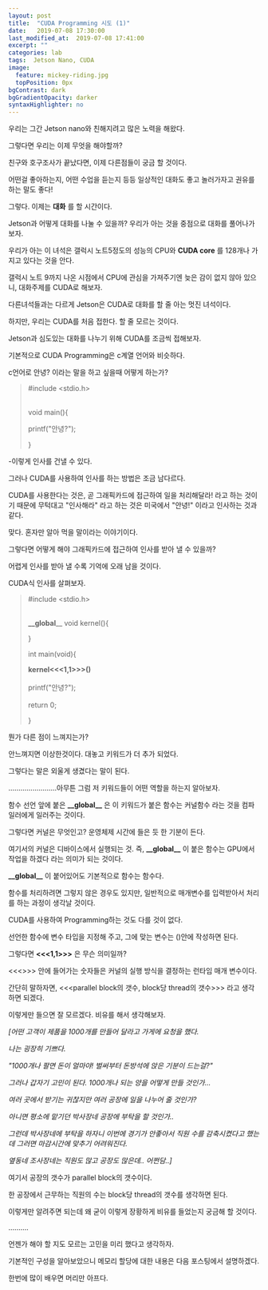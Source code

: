 ```yaml
---
layout: post
title:  "CUDA Programming 시도 (1)"
date:   2019-07-08 17:30:00
last_modified_at:  2019-07-08 17:41:00
excerpt: ""
categories: lab
tags:  Jetson Nano, CUDA
image:
  feature: mickey-riding.jpg
  topPosition: 0px
bgContrast: dark
bgGradientOpacity: darker
syntaxHighlighter: no
---
```

우리는 그간 Jetson nano와 친해지려고 많은 노력을 해왔다.

그렇다면 우리는 이제 무엇을 해야할까?

친구와 호구조사가 끝났다면, 이제 다른점들이 궁금 할 것이다.

어떤걸 좋아하는지, 어떤 수업을 듣는지 등등 일상적인 대화도 좋고 놀러가자고 권유를 하는 말도 좋다!

그렇다. 이제는 **대화** 를 할 시간이다.

Jetson과 어떻게 대화를 나눌 수 있을까? 우리가 아는 것을 중점으로 대화를 풀어나가보자.

우리가 아는 이 녀석은 갤럭시 노트5정도의 성능의 CPU와 **CUDA core** 를 128개나 가지고 있다는 것을 안다.

갤럭시 노트 9까지 나온 시점에서 CPU에 관심을 가져주기엔 늦은 감이 없지 않아 있으니, 대화주제를 CUDA로 해보자.

다른녀석들과는 다르게 Jetson은 CUDA로 대화를 할 줄 아는 멋진 녀석이다.

하지만, 우리는 CUDA를 처음 접한다. 할 줄 모르는 것이다.

Jetson과 심도있는 대화를 나누기 위해 CUDA를 조금씩 접해보자.

기본적으로 CUDA Programming은 c계열 언어와 비슷하다.

c언어로 안녕? 이라는 말을 하고 싶을때 어떻게 하는가?


<blockquote class="u--startsWithDoubleQuote">#include &#60;stdio.h&#62; <br><br>

void main(){

  printf("안녕?");

}
</blockquote>

 -이렇게 인사를 건낼 수 있다.

그러나 CUDA를 사용하여 인사를 하는 방법은 조금 남다르다.

CUDA를 사용한다는 것은, 곧 그래픽카드에 접근하여 일을 처리해달라! 라고 하는 것이기 때문에 무턱대고 "인사해라" 라고 하는 것은 미국에서 "안녕!" 이라고 인사하는 것과 같다.

맞다. 혼자만 알아 먹을 말이라는 이야기이다.

그렇다면 어떻게 해야 그래픽카드에 접근하여 인사를 받아 낼 수 있을까?

어렵게 인사를 받아 낼 수록 기억에 오래 남을 것이다.

CUDA식 인사를 살펴보자.

<blockquote class="u--startsWithDoubleQuote">#include &#60;stdio.h&#62; <br><br>

__&#95;&#95;global____ void kernel(){

}<br>

int main(void){<br>

  __kernel&#60;&#60;&#60;1,1&#62;&#62;&#62;()__<br><br>
  printf("안녕?");<br><br>
  return 0;

}
</blockquote>

뭔가 다른 점이 느껴지는가?

안느껴지면 이상한것이다. 대놓고 키워드가 더 추가 되었다.

그렇다는 말은 외울게 생겼다는 말이 된다.

........................아무튼 그럼 저 키워드들이 어떤 역할을 하는지 알아보자.

함수 선언 앞에 붙은 **&#95;&#95;global__** 은 이 키워드가 붙은 함수는 커널함수 라는 것을 컴파일러에게 일러주는 것이다.

그렇다면 커널은 무엇인고? 운영체제 시간에 들은 듯 한 기분이 든다.

여기서의 커널은 디바이스에서 실행되는 것. 즉, **&#95;&#95;global__** 이 붙은 함수는 GPU에서 작업을 하겠다 라는 의미가 되는 것이다.

**&#95;&#95;global__** 이 붙어있어도 기본적으로 함수는 함수다.

함수를 처리하려면 그렇지 않은 경우도 있지만, 일반적으로 매개변수를 입력받아서 처리를 하는 과정이 생각날 것이다.

CUDA를 사용하여 Programming하는 것도 다를 것이 없다.

선언한 함수에 변수 타입을 지정해 주고, 그에 맞는 변수는 ()안에 작성하면 된다.

그렇다면 **&#60;&#60;&#60;1,1&#62;&#62;&#62;** 은 무슨 의미일까?

&#60;&#60;&#60;&#62;&#62;&#62; 안에 들어가는 숫자들은 커널의 실행 방식을 결정하는 런타임 매개 변수이다.

간단히 말하자면, &#60;&#60;&#60;parallel block의 갯수, block당 thread의 갯수&#62;&#62;&#62; 라고 생각하면 되겠다.

이렇게만 들으면 잘 모르겠다. 비유를 해서 생각해보자.

_[어떤 고객이 제품을 1000개를 만들어 달라고 가게에 요청을 했다._

_나는 굉장히 기쁘다._

_"1000개나 팔면 돈이 얼마야! 벌써부터 돈방석에 앉은 기분이 드는걸?"_

_그러나 갑자기 고민이 된다. 1000개나 되는 양을 어떻게 만들 것인가..._

_여러 곳에서 받기는 귀찮지만 여러 공장에 일을 나누어 줄 것인가?_

_아니면 평소에 맡기던 박사장네 공장에 부탁을 할 것인가.._

_그런데 박사장네에 부탁을 하자니 이번에 경기가 안좋아서 직원 수를 감축시켰다고 했는데 그러면 마감시간에 맞추기 어려워진다._

_옆동네 조사장네는 직원도 많고 공장도 많은데.. 어쩐담..]_

여기서 공장의 갯수가 parallel block의 갯수이다.

한 공장에서 근무하는 직원의 수는 block당 thread의 갯수를 생각하면 된다.

이렇게만 알려주면 되는데 왜 굳이 이렇게 장황하게 비유를 들었는지 궁금해 할 것이다.

..........

언젠가 해야 할 지도 모르는 고민을 미리 했다고 생각하자.

기본적인 구성을 알아보았으니 메모리 할당에 대한 내용은 다음 포스팅에서 설명하겠다.

한번에 많이 배우면 머리만 아프다.
